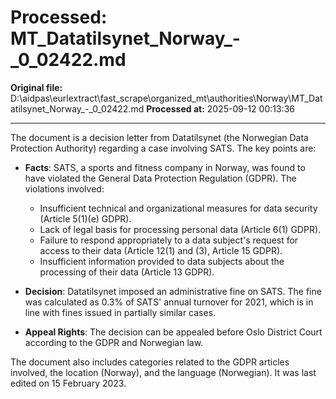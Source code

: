 # Processed: MT_Datatilsynet_Norway_-_0_02422.md

**Original file:** D:\aidpas\eurlextract\fast_scrape\organized_mt\authorities\Norway\MT_Datatilsynet_Norway_-_0_02422.md
**Processed at:** 2025-09-12 00:13:36

---

The document is a decision letter from Datatilsynet (the Norwegian Data Protection Authority) regarding a case involving SATS. The key points are:

* **Facts**: SATS, a sports and fitness company in Norway, was found to have violated the General Data Protection Regulation (GDPR). The violations involved:
  - Insufficient technical and organizational measures for data security (Article 5(1)(e) GDPR).
  - Lack of legal basis for processing personal data (Article 6(1) GDPR).
  - Failure to respond appropriately to a data subject's request for access to their data (Article 12(1) and (3), Article 15 GDPR).
  - Insufficient information provided to data subjects about the processing of their data (Article 13 GDPR).

* **Decision**: Datatilsynet imposed an administrative fine on SATS. The fine was calculated as 0.3% of SATS' annual turnover for 2021, which is in line with fines issued in partially similar cases.

* **Appeal Rights**: The decision can be appealed before Oslo District Court according to the GDPR and Norwegian law.

The document also includes categories related to the GDPR articles involved, the location (Norway), and the language (Norwegian). It was last edited on 15 February 2023.